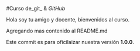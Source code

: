 #Curso de_git_ & _GitHub_

Hola soy tu amigo y docente, bienvenidos al curso.

Agregando mas contenido al README.md

Este commit es para oficilaizar nuestra versión **1.0.0**.
